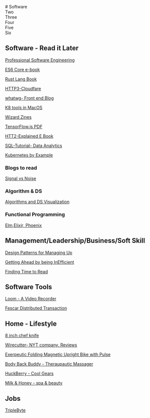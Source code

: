 
<div class="mywrapper">
  <div class="one">
    # Software 
  </div>
  <div class="two">Two</div>
  <div class="three">Three</div>
  <div class="four">Four</div>
  <div class="five">Five</div>
  <div class="six">Six</div>
</div>


## Software - Read it Later
[Professional Software Engineering](https://mixmastamyk.bitbucket.io/pro_soft_dev/intro.html)

[ES6 Core e-book](http://exploringjs.com/es6/index.html#toc_ch_core-features)

[Rust Lang Book](https://doc.rust-lang.org/book/)


[HTTP3-Cloudfare](https://blog.cloudflare.com/http-3-from-root-to-tip/)

[whatwg- Front end Blog](https://blog.whatwg.org/)

[K8 tools in MacOS](https://medium.com/@mo_keefe/a-kubernetes-development-workflow-for-macos-8c41669a4518)

[Wizard Zines](https://wizardzines.com/)

[TensorFlow.js PDF](https://arxiv.org/pdf/1901.05350.pdf)

[HTT2-Explained E Book](https://github.com/lazydevleo/books/blob/master/http2-explained-en.pdf)

[SQL-Tutorial- Data Analytics](https://mode.com/sql-tutorial/)

[Kubernetes by Example](http://kubernetesbyexample.com/)

### Blogs to read

[Signal vs Noise](https://m.signalvnoise.com/)

### Algorithm & DS

[Algorithms and DS Visualization](https://www.cs.usfca.edu/~galles/visualization/Algorithms.html)

### Functional Programming
[Elm,Elixir, Phoenix](https://teamgaslight.com/blog/elm-elixir-and-phoenix-reflecting-on-a-functional-full-stack-project)

## Management/Leadership/Business/Soft Skill

[Design Patterns for Managing Up](https://queue.acm.org/detail.cfm?id=3308563)

[Getting Ahead by being InEfficient](https://fs.blog/2019/01/getting-ahead-inefficient/)

[Finding Time to Read](https://fs.blog/2013/09/finding-time-to-read/)

## Software Tools

[Loom - A Video Recorder](https://chrome.google.com/webstore/detail/loom-video-recorder-scree/liecbddmkiiihnedobmlmillhodjkdmb/related)

[Fescar Distributed Transaction ](https://github.com/alibaba/fescar)


## Home - Lifestyle 

[8 inch chef knife](https://www.amazon.com/Victorinox-Fibrox-Chefs-Knife-8-Inch/dp/B008M5U1C2/ref=cm_cr_srp_d_product_top?ie=UTF8)

[Wirecutter- NYT company. Reviews](https://thewirecutter.com/)

[Exerpeutic Folding Magnetic Upright Bike with Pulse](https://www.amazon.com/gp/product/B007595TKU/ref=ppx_yo_dt_b_asin_title_o01__o00_s00?ie=UTF8&psc=1)

[Body Back Buddy - Theraupautic Massager](https://www.amazon.com/Body-Back-Original-Trigger-Therapy/dp/B005F9F5H4?tag=offsitoftimfe-20)

[HuckBerry - Cool Gears](https://huckberry.com/)

[Milk & Honey - spa & beauty](https://milkandhoney.com/)


## Jobs 

[TripleByte](https://triplebyte.com/candidates)

